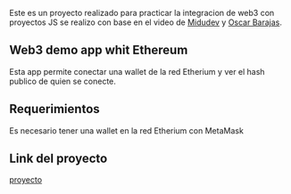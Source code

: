Este es un proyecto realizado para practicar la integracion de web3 con proyectos JS se realizo con base en el video de  [Midudev](https://www.youtube.com/watch?v=A5SZ6OXKjSw&t=3382s&ab_channel=midudev) y  [Oscar Barajas](https://www.youtube.com/channel/UCw05fUBPwmpu-ehXFMqfdMw).

## Web3 demo app whit Ethereum

Esta app permite conectar una wallet de la red Etherium y ver el hash publico de quien se conecte.

## Requerimientos

Es necesario tener una wallet en la red Etherium con MetaMask

## Link del proyecto

[proyecto](https://web3-tau.vercel.app/)
